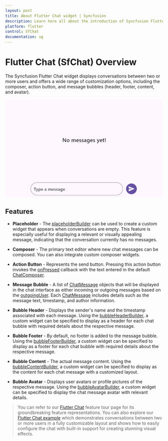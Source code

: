 ```yaml
---
layout: post
title: About Flutter Chat widget | Syncfusion 
description: Learn here all about the introduction of Syncfusion Flutter Chat (SfChat) widget, its features, and more.
platform: flutter
control: SfChat
documentation: ug
---
```


# Flutter Chat (SfChat) Overview

The Syncfusion Flutter Chat widget displays conversations between two or more users and offers a wide range of customization options, including the composer, action button, and message bubbles (header, footer, content, and avatar).

![Chat overview](images/overview/chat-overview.gif)

## Features

* **Placeholder** - The [placeholderBuilder](https://pub.dev/documentation/syncfusion_flutter_chat/latest/syncfusion_flutter_chat/SfChat/placeholderBuilder.html) can be used to create a custom widget that appears when conversations are empty. This feature is especially useful for displaying a relevant or visually appealing message, indicating that the conversation currently has no messages.

* **Composer** - The primary text editor where new chat messages can be composed. You can also integrate custom composer widgets.

* **Action Button** - Represents the send button. Pressing this action button invokes the [onPressed](https://pub.dev/documentation/syncfusion_flutter_chat/latest/syncfusion_flutter_chat/ChatActionButton/onPressed.html) callback with the text entered in the default [ChatComposer](https://pub.dev/documentation/syncfusion_flutter_chat/latest/syncfusion_flutter_chat/ChatComposer-class.html).

* **Message Bubble** -  A list of [ChatMessage](https://pub.dev/documentation/syncfusion_flutter_chat/latest/syncfusion_flutter_chat/ChatMessage-class.html) objects that will be displayed in the chat interface as either incoming or outgoing messages based on the [outgoingUser](https://pub.dev/documentation/syncfusion_flutter_chat/latest/syncfusion_flutter_chat/SfChat/outgoingUser.html). Each [ChatMessage](https://pub.dev/documentation/syncfusion_flutter_chat/latest/syncfusion_flutter_chat/ChatMessage-class.html) includes details such as the message text, timestamp, and author information.

* **Bubble Header** - Displays the sender's name and the timestamp associated with each message. Using the [bubbleHeaderBuilder](https://pub.dev/documentation/syncfusion_flutter_chat/latest/syncfusion_flutter_chat/SfChat/bubbleHeaderBuilder.html), a custom widget can be specified to display as a header for each chat bubble with required details about the respective message.

* **Bubble Footer** - By default, no footer is added to the message bubble. Using the [bubbleFooterBuilder](https://pub.dev/documentation/syncfusion_flutter_chat/latest/syncfusion_flutter_chat/SfChat/bubbleFooterBuilder.html), a custom widget can be specified to display as a footer for each chat bubble with required details about the respective message.

* **Bubble Content** - The actual message content. Using the [bubbleContentBuilder](https://pub.dev/documentation/syncfusion_flutter_chat/latest/syncfusion_flutter_chat/SfChat/bubbleContentBuilder.html), a custom widget can be specified to display as the content for each chat message with a customized layout.

* **Bubble Avatar** - Displays user avatars or profile pictures of the respective message. Using the [bubbleAvatarBuilder](https://pub.dev/documentation/syncfusion_flutter_chat/latest/syncfusion_flutter_chat/SfChat/bubbleAvatarBuilder.html), a custom widget can be specified to display the chat message avatar with relevant details.

>You can refer to our [Flutter Chat](https://www.syncfusion.com/flutter-widgets/flutter-chat) feature tour page for its groundbreaking feature representations. You can also explore our [Flutter Chat example](https://flutter.syncfusion.com/#/chat/getting-started) which demonstrates conversations between two or more users in a fully customizable layout and shows how to easily configure the chat with built-in support for creating stunning visual effects.